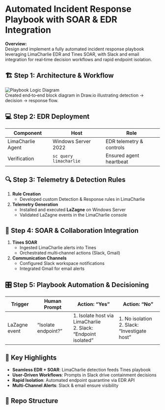 # Automated Incident Response Playbook with SOAR & EDR Integration

**Overview:**  
Design and implement a fully automated incident response playbook leveraging LimaCharlie EDR and Tines SOAR, with Slack and email integration for real‑time decision workflows and rapid endpoint isolation.

## 🏗️ Step 1: Architecture & Workflow  
![Playbook Logic Diagram](images/edr-playbook-diagram.png)  
Created end‑to‑end block diagram in Draw.io illustrating detection → decision → response flow.


## 💻 Step 2: EDR Deployment  
| Component            | Host                  | Role                      |
|----------------------|-----------------------|---------------------------|
| LimaCharlie Agent    | Windows Server 2022   | EDR telemetry & controls  |
| Verification         | `sc query limacharlie`| Ensured agent heartbeat   |


## 🔍 Step 3: Telemetry & Detection Rules  
1. **Rule Creation**  
   - Developed custom Detection & Response rules in LimaCharlie  
2. **Telemetry Generation**  
   - Installed and executed **LaZagne** on Windows Server  
   - Validated LaZagne events in the LimaCharlie console  

## 🔄 Step 4: SOAR & Collaboration Integration  
1. **Tines SOAR**  
   - Ingested LimaCharlie alerts into Tines  
   - Orchestrated multi‑channel actions (Slack, Gmail)  
2. **Communication Channels**  
   - Configured Slack workspace notifications  
   - Integrated Gmail for email alerts  

## 🎛️ Step 5: Playbook Automation & Decisioning  
| Trigger         | Human Prompt     | Action: “Yes”                      | Action: “No”                            |
|-----------------|------------------|------------------------------------|-----------------------------------------|
| LaZagne event   | “Isolate endpoint?” | 1. Isolate host via LimaCharlie<br>2. Slack: “Endpoint isolated” | 1. No isolation<br>2. Slack: “Investigate host” |

## 🔑 Key Highlights  
- **Seamless EDR + SOAR**: LimaCharlie detection feeds Tines playbook  
- **User‑Driven Workflows**: Prompts in Slack drive containment decisions  
- **Rapid Isolation**: Automated endpoint quarantine via EDR API  
- **Multi‑Channel Alerts**: Slack & email ensure visibility  

## 📁 Repo Structure  
